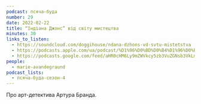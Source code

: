 ```yaml
---
podcast: псяча-буда
number: 29
date: 2022-02-22
title: “Індіана Джонс” від світу мистецтва
minutes: 30
links_to_listen:
  - https://soundcloud.com/doggihouse/ndana-dzhons-vd-svtu-mistetstva
  - https://podcasts.apple.com/ua/podcast/%D1%96%D0%BD%D0%B4%D1%96%D0%B0%D0%BD%D0%B0-%D0%B4%D0%B6%D0%BE%D0%BD%D1%81-%D0%B2%D1%96%D0%B4-%D1%81%D0%B2%D1%96%D1%82%D1%83-%D0%BC%D0%B8%D1%81%D1%82%D0%B5%D1%86%D1%82%D0%B2%D0%B0/id1525117216?i=1000551853999
  - https://podcasts.google.com/feed/aHR0cHM6Ly9mZWVkcy5zb3VuZGNsb3VkLmNvbS91c2Vycy9zb3VuZGNsb3VkOnVzZXJzOjg1ODUxNjI2NS9zb3VuZHMucnNz/episode/dGFnOnNvdW5kY2xvdWQsMjAxMDp0cmFja3MvMTIyMDMxNTQ1OA?sa=X&ved=0CA0QkfYCahcKEwiwx67qmrv8AhUAAAAAHQAAAAAQAQ
people:
  - marie-avandegraund
podcast_lists:
  - псяча-буда-сезон-4
---
```


Про арт-детектива Артура Бранда.
